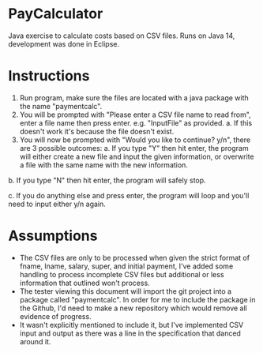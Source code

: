 # PayCalculator
Java exercise to calculate costs based on CSV files. Runs on Java 14, development was done in Eclipse.

# Instructions
1. Run program, make sure the files are located with a java package with the name "paymentcalc".
2. You will be prompted with "Please enter a CSV file name to read from", enter a file name then press enter. e.g. "InputFile" as provided.
  a. If this doesn't work it's because the file doesn't exist.
3. You will now be prompted with "Would you like to continue? y/n", there are 3 possible outcomes:
  a. If you type "Y" then hit enter, the program will either create a new file and input the given information, or overwrite a file with the same name with the new information.
  
  b. If you type "N" then hit enter, the program will safely stop.
  
  c. If you do anything else and press enter, the program will loop and you'll need to input either y/n again.

# Assumptions
- The CSV files are only to be processed when given the strict format of fname, lname, salary, super, and initial payment, I've added some handling to process incomplete CSV files but additional or less information that outlined won't process.
- The tester viewing this document will import the git project into a package called "paymentcalc". In order for me to include the package in the Github, I'd need to make a new repository which would remove all evidence of progress.
- It wasn't explicitly mentioned to include it, but I've implemented CSV input and output as there was a line in the specification that danced around it.
